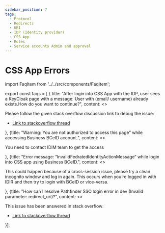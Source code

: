 ```yaml
---
sidebar_position: 7
tags:
  - Protocol
  - Redirects
  - URI
  - IDP (Identity provider)
  - CSS App
  - Roles
  - Service accounts Admin and approval
---
```


# CSS App Errors

import FaqItem from '../../src/components/FaqItem';

export const faqs = [
{
title: "After login into CSS App with the IDP, user sees a KeyCloak page with a message: User with (email/ username) already exists.How do you want to continue?",
content: <><p>Please follow the given stack overflow discussion link to debug the issue:
</p><ul><li><a href={"https://stackoverflow.developer.gov.bc.ca/questions/1037/1038#1038"}>Link to stackoverflow thread</a></li></ul></>},
{title: "Warning: You are not authorized to access this page” while accessing Business BCeID account.",
content: <><p>You need to contact IDIM team to get the access</p></>},
{title: "Error message: “InvalidFedratedIdentityActionMessage” while login into CSS app using Business BCeID.",
content: <><p>This could happen because of a cross-session issue, please try a clean incognito window and log in again. This occurs when you’re logged in with IDIR and then try to login with BCeID or vice-versa. </p></>},
{title: "How can I resolve Pathfinder SSO login error in dev (Invalid parameter: redirect_uri)?",
content: <><p>This issue has been answered in stack overflow: </p><ul><li><a href={"https://stackoverflow.developer.gov.bc.ca/questions/1202/1203#1203"}>Link to stackoverflow thread</a></li></ul></>}];

<FaqItem faqs={faqs}/>